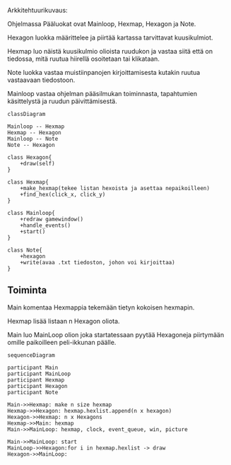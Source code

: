 Arkkitehtuurikuvaus:

Ohjelmassa Pääluokat ovat Mainloop, Hexmap, Hexagon ja Note.

Hexagon luokka määrittelee ja piirtää kartassa tarvittavat kuusikulmiot.

Hexmap luo näistä kuusikulmio olioista ruudukon ja vastaa siitä että on tiedossa, mitä ruutua hiirellä osoitetaan tai klikataan.

Note luokka vastaa muistiinpanojen kirjoittamisesta kutakin ruutua vastaavaan tiedostoon.

Mainloop vastaa ohjelman pääsilmukan toiminnasta, tapahtumien käsittelystä  ja ruudun päivittämisestä.

```mermaid
classDiagram

Mainloop -- Hexmap
Hexmap -- Hexagon
Mainloop -- Note
Note -- Hexagon

class Hexagon{
    +draw(self)
}

class Hexmap{
    +make_hexmap(tekee listan hexoista ja asettaa nepaikoilleen)
    +find_hex(click_x, click_y)
}

class Mainloop{
    +redraw gamewindow()
    +handle_events()
    +start()
}

class Note{
    +hexagon
    +write(avaa .txt tiedoston, johon voi kirjoittaa)
}

```
## Toiminta

Main komentaa Hexmappia tekemään tietyn kokoisen hexmapin. 

Hexmap lisää listaan n Hexagon oliota.

Main luo MainLoop olion joka startatessaan pyytää Hexagoneja piirtymään omille paikoilleen peli-ikkunan päälle.


```mermaid
sequenceDiagram

participant Main
participant MainLoop
participant Hexmap
participant Hexagon
participant Note

Main->>Hexmap: make n size hexmap
Hexmap->>Hexagon: hexmap.hexlist.append(n x hexagon)
Hexagon->>Hexmap: n x Hexagons
Hexmap->>Main: hexmap
Main->>MainLoop: hexmap, clock, event_queue, win, picture

Main->>MainLoop: start
MainLoop->>Hexagon:for i in hexmap.hexlist -> draw
Hexagon->>MainLoop: 
